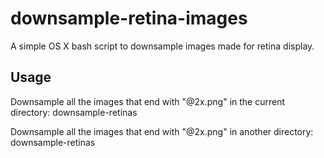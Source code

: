 # downsample-retina-images
A simple OS X bash script to downsample images made for retina display.

## Usage
Downsample all the images that end with "@2x.png" in the current directory:
 downsample-retinas

Downsample all the images that end with "@2x.png" in another directory:
 downsample-retinas <another directory>



